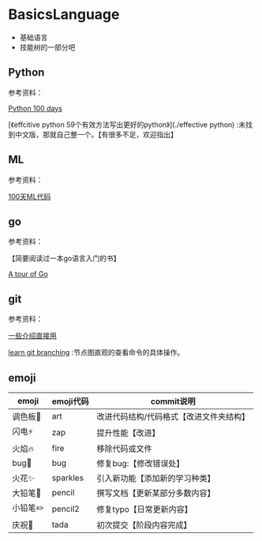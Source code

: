 # BasicsLanguage

- 基础语言
- 技能树的一部分吧

## Python

参考资料：

[Python 100 days](<https://github.com/jackfrued/Python-100-Days>)

[《effcitive python 59个有效方法写出更好的python》](./effective python) :未找到中文版，那就自己整一个。【有很多不足，欢迎指出】

## ML

参考资料：

[100天ML代码](<https://github.com/Avik-Jain/100-Days-Of-ML-Code>)

## go

参考资料：

【简要阅读过一本go语言入门的书】

[A tour of Go](<https://tour.golang.org/welcome/1>)

## git

参考资料：

[一些介绍直接用](<https://www.liaoxuefeng.com/wiki/896043488029600>)

[learn git branching](<https://learngitbranching.js.org/?NODEMO>) :节点图直观的查看命令的具体操作。

## emoji

| emoji   | emoji代码 | commit说明                              |
| ------- | --------- | --------------------------------------- |
| 调色板🎨 | ​art​       | 改进代码结构/代码格式【改进文件夹结构】 |
| 闪电⚡️   | zap       | 提升性能【改进】                        |
| 火焰🔥   | fire      | 移除代码或文件                          |
| bug🐛    | bug       | 修复bug:【修改错误处】                  |
| 火花✨   | sparkles  | 引入新功能【添加新的学习种类】          |
| 大铅笔📝 | pencil    | 撰写文档【更新某部分多数内容】          |
| 小铅​笔✏️ | pencil2   | 修复typo【日常更新内容】                |
| 庆祝🎉   | tada      | 初次提交【阶段内容完成】                |

